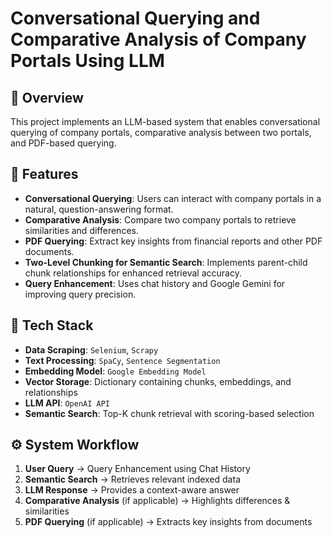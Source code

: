 # Conversational Querying and Comparative Analysis of Company Portals Using LLM

## 📌 Overview
This project implements an LLM-based system that enables conversational querying of company portals, comparative analysis between two portals, and PDF-based querying.

## 🎯 Features
- **Conversational Querying**: Users can interact with company portals in a natural, question-answering format.
- **Comparative Analysis**: Compare two company portals to retrieve similarities and differences.
- **PDF Querying**: Extract key insights from financial reports and other PDF documents.
- **Two-Level Chunking for Semantic Search**: Implements parent-child chunk relationships for enhanced retrieval accuracy.
- **Query Enhancement**: Uses chat history and Google Gemini for improving query precision.

## 🔧 Tech Stack
- **Data Scraping**: `Selenium`, `Scrapy`
- **Text Processing**: `SpaCy`, `Sentence Segmentation`
- **Embedding Model**: `Google Embedding Model`
- **Vector Storage**: Dictionary containing chunks, embeddings, and relationships
- **LLM API**: `OpenAI API`
- **Semantic Search**: Top-K chunk retrieval with scoring-based selection

## ⚙️ System Workflow
1. **User Query** → Query Enhancement using Chat History  
2. **Semantic Search** → Retrieves relevant indexed data  
3. **LLM Response** → Provides a context-aware answer  
4. **Comparative Analysis** (if applicable) → Highlights differences & similarities  
5. **PDF Querying** (if applicable) → Extracts key insights from documents  
